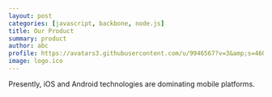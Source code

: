 ```yaml
---
layout: post
categories: [javascript, backbone, node.js]
title: Our Product
summary: product
author: abc
profile: https://avatars3.githubusercontent.com/u/9946567?v=3&amp;s=460
image: logo.ico
---
```


Presently, iOS and Android technologies are dominating mobile platforms.
